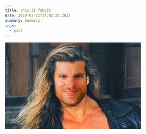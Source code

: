 ```yaml
---
title: This is fabgio
date: 2020-02-11T17:02:25.263Z
summary: Summary
tags:
  - post
---
```

![fabgio](/static/img/fabgio.jpg)
